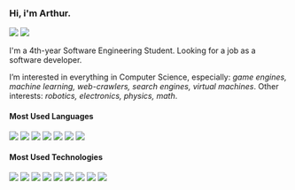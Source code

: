 ### Hi, i'm Arthur.

[![](https://img.shields.io/badge/-LinkedIn-0077B5?style=flat&logo=linkedin&logoColor=white)](https://www.linkedin.com/in/arthur-karpachuk/)
[![](https://img.shields.io/badge/-Gmail-c14438?style=flat&logo=gmail&logoColor=white&)](mailto:mmy.name.is.humann@gmail.com)

I'm a 4th-year Software Engineering Student. Looking for a job as a software developer.

I’m interested in everything in Computer Science, especially: 
_game engines, machine learning, web-crawlers, search engines, virtual machines_. Other interests: _robotics, electronics, physics, math_.

#### Most Used Languages
![](https://img.shields.io/badge/-C++-00599c?style=flat&logo=c%2b%2b&logoColor=white)
![](https://img.shields.io/badge/-GLSL-5586a4?style=flat&logo=opengl&logoColor=white)
![](https://img.shields.io/badge/-C%20programming%20language-a8b9cc?style=flat&logo=c&logoColor=111111)
![](https://img.shields.io/badge/-CSharp-239120?&logo=c-sharp&logoColor=white)
![](https://img.shields.io/badge/-Ruby-cc342d?style=flat&logo=ruby&logoColor=white)
![](https://img.shields.io/badge/-Lua-2c2d72?style=flat&logo=lua&logoColor=white)
![](https://img.shields.io/badge/-SQL-cc2927?&logo=microsoft-sql-server&logoColor=white)

#### Most Used Technologies
![](https://img.shields.io/badge/-OpenGL-5586a4?style=flat&logo=opengl&logoColor=white)
![](https://img.shields.io/badge/-Git-f05032?style=flat&logo=git&logoColor=white)
![](https://img.shields.io/badge/-Microsoft%20SQL%20Server-cc2927?style=flat&logo=microsoft-sql-server&logoColor=white)
![](https://img.shields.io/badge/-Visual%20Studio-5c2d91?style=flat&logo=visual-studio&logoColor=white)
![](https://img.shields.io/badge/-Atmel%20AVR-00599c?style=flat)
![](https://img.shields.io/badge/-JSON-white?style=flat&logo=json&logoColor=000000)
![](https://img.shields.io/badge/-CSV-white?style=flat)
![](https://img.shields.io/badge/-Markdown-white?style=flat&logo=markdown&logoColor=000000)
![](https://img.shields.io/badge/-HTML-e34f26?style=flat&logo=html5&logoColor=white)
